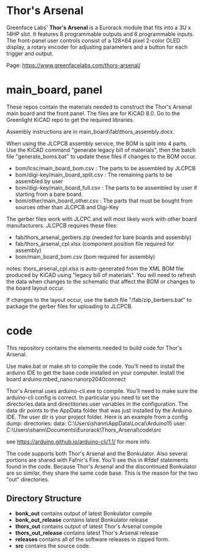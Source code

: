 # Thor's Arsenal

Greenface Labs' **Thor's Arsenal** is a Eurorack module that fits into a 3U x 14HP slot. It features 8 programmable outputs and 6 programmable inputs. The front-panel user controls consist of a 128×64 pixel 2-color OLED display, a rotary encoder for adjusting parameters and a button for each trigger and output.

Page: https://www.greenfacelabs.com/thors-arsenal/

# main_board, panel

These repos contain the materials needed to construct the Thor's Arsenal main board and the front panel.
The files are for KiCAD 8.0. Go to the Greenlight KiCAD repo to get the required libraries.

Assembly instructions are in main_board\fab\thors_assembly.docx.

When using the JLCPCB assembly service, the BOM is split into 4 parts.
Use the KiCAD command "generate legacy bill of materials", then the batch file "generate_boms.bat" to update these files if changes to the BOM occur.

- bom/lcsc/main_board_bom.csv : The parts to be assembled by JLCPCB
- bom/digi-key/main_board_split.csv : The remaining parts to be assembled by user
- bom/digi-key/main_board_full.csv : The parts to be assembled by user if starting from a bare board.
- bom/other/main_board_other.csv : The parts that must be bought from sources other than JLCPCB and Digi-Key

The gerber files work with JLCPC and will most likely work with other board manufacturers. JLCPCB requires these files:

- fab/thors_arsenal_gerbers.zip (needed for bare boards and assembly)
- fab/thors_arsenal_cpl.xlsx (component position file required for assembly)
- bom/main_board_bom.csv (bom required for assembly)

notes: thors_arsenal_cpl.xlsx is auto-generated from the XML BOM file produced by KiCAD using "legacy bill of materials". You will need to refresh the data when changes to the schematic that affect the BOM or changes to the board layout occur.

If changes to the layout occur, use the batch file "/fab/zip_berbers.bat" to package the gerber files for uploading to JLCPCB.

# code

This repository contains the elements needed to build code for Thor's Arsenal.

Use make.bat or make.sh to compile the code. You'll need to install the arduino IDE to get the base code installed on your computer. Install the board arduino:mbed_nano:nanorp2040connect

Thor's Arsenal uses arduino-cli.exe to compile.
You'll need to make sure the arduino-cli config is correct. In particular you need to set the directories.data and directitories.user variables in the configuration.
The data dir points to the AppData folder that was just installed by the Arduino IDE.
The user dir is your project folder.
Here is an example from a config dump:
directories:
data: C:\Users\shann\AppData\Local\Arduino15
user: C:\Users\shann\Documents\Eurorack\Thors_Arsenal\code\src

see https://arduino.github.io/arduino-cli/1.1/ for more info.

The code supports both Thor's Arsenal and the Bonkulator. Also several portions are shared with Fafnir's Fire. You'll see this in #ifdef statements found in the code. Because Thor's Arsenal and the discontinued Bonkulator are so similar, they share the same code base. This is the reason for the two "out" directories.

## Directory Structure

- **bonk_out** contains output of latest Bonkulator compile
- **bonk_out\_release** contains latest Bonkulator release
- **thors_out** contains output of latest Thor's Arsenal compile
- **thors_out\_release** contains latest Thor's Arsenal release
- **releases** contains all of the software releases in zipped form.
- **src** contains the source code.
